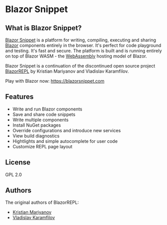# Blazor Snippet

## What is Blazor Snippet?

[Blazor Snippet](https://blazorsnippet.com) is a platform for writing, compiling, executing and sharing [Blazor](https://blazor.net) components entirely in the browser. 
It's perfect for code playground and testing. It's fast and secure. The platform is built and is running entirely on top of Blazor WASM - the [WebAssembly](https://webassembly.org) hosting model of Blazor.

Blazor Snippet is a continuation of the discontinued open source project [BlazorREPL](https://github.com/BlazorRepl/BlazorRepl) by Kristian Mariyanov and Vladislav Karamfilov.

Play with Blazor now: https://blazorsnippet.com

## Features
- Write and run Blazor components
- Save and share code snippets
- Write multiple components
- Install NuGet packages
- Override configurations and introduce new services
- View build diagnostics
- Hightlights and simple autocomplete for user code
- Customize REPL page layout

## License
GPL 2.0

## Authors
The original authors of BlazorREPL:
- [Kristian Mariyanov](https://github.com/kristianmariyanov)
- [Vladislav Karamfilov](https://github.com/vladislav-karamfilov)
